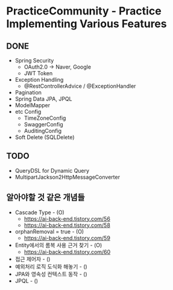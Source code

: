 # PracticeCommunity - Practice Implementing Various Features

## DONE
- Spring Security
  - OAuth2.0 -> Naver, Google
  - JWT Token
- Exception Handling
  - @RestControllerAdvice / @ExceptionHandler
- Pagination
- Spring Data JPA, JPQL
- ModelMapper
- etc Config
  - TimeZoneConfig
  - SwaggerConfig
  - AuditingConfig
- Soft Delete (SQLDelete)

## TODO
- QueryDSL for Dynamic Query
- MultipartJackson2HttpMessageConverter

## 알아야할 것 같은 개념들
- Cascade Type - (O)
  - https://ai-back-end.tistory.com/56
  - https://ai-back-end.tistory.com/58
- orphanRemoval = true - (O)
  - https://ai-back-end.tistory.com/59
- Entity에서의 롬복 사용 근거 찾기  - (O)
  - https://ai-back-end.tistory.com/60
- 접근 제어자 - ()
- 예외처리 로직 도식화 해놓기 - ()
- JPA와 영속성 컨텍스트 동작 - ()
- JPQL - ()
